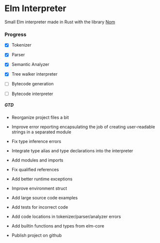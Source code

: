 # Elm Interpreter
Small Elm interpreter made in Rust with the library [Nom](https://github.com/Geal/nom)

### Progress
 - [x] Tokenizer
 - [x] Parser
 - [x] Semantic Analyzer
 - [x] Tree walker interpreter
 - [ ] Bytecode generation
 - [ ] Bytecode interpreter
 
 
##### GTD
- Reorganize project files a bit
- Improve error reporting encapsulating the job of creating user-readable strings in a separated module
- Fix type inference errors
- Integrate type alias and type declarations into the interpreter
- Add modules and imports
- Fix qualified references
- Add better runtime exceptions
- Improve environment struct
- Add large source code examples
- Add tests for incorrect code
- Add code locations in tokenizer/parser/analyzer errors
- Add builtin functions and types from elm-core

- Publish project on github
